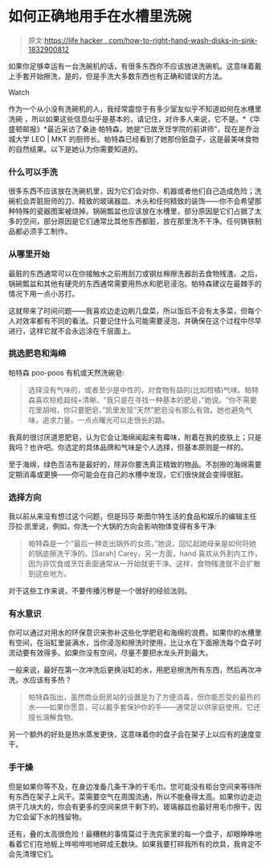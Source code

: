 # 如何正确地用手在水槽里洗碗

> 原文:[https://life hacker . com/how-to-right-hand-wash-disks-in-sink-1832900812](https://lifehacker.com/how-to-properly-hand-wash-dishes-in-the-sink-1832900812)

如果你足够幸运有一台洗碗机的话，有很多东西你不应该放进洗碗机。这意味着戴上手套开始擦洗，是的，但是手洗大多数东西也有正确和错误的方法。

Watch

作为一个从小没有洗碗机的人，我经常震惊于有多少室友似乎不知道如何在水槽里洗碗 ，所以如果这些信息似乎是基本的，请记住，对许多人来说，它不是。*《华盛顿邮报》*最近采访了桑迪·帕特森，她是“已故烹饪学院的前讲师”，现在是乔治城大学 LEO | MKT 的厨师长。帕特森已经看到了她那份脏盘子，这是最美味食物的自然结果。以下是她认为你需要知道的。

### 什么可以手洗

很多东西不应该放在洗碗机里，因为它们会对你、机器或者他们自己造成危险；洗碗机会弄脏厨师的刀、精致的玻璃器皿、木头和任何精致的装饰——你不会希望那种特殊的瓷器图案被烧掉。锅碗瓢盆也应该放在水槽里，部分原因是它们占据了太多的空间，部分原因是它们通常比其他东西都脏，放在那里洗不干净。任何铸铁制品都必须手工制作。

### 从哪里开始

最脏的东西通常可以在你接触水之前用刮刀或钢丝棉擦洗器刮去食物残渣。之后，锅碗瓢盆和其他有硬壳的东西通常需要用热水和肥皂浸泡。帕特森建议在最棘手的情况下用一点小苏打。

这就带来了时间问题——我喜欢边走边刷几盘菜，所以饭后不会有太多菜，但每个人对效率都有不同的看法。只要记住什么可能需要浸泡，并确保在这个过程中尽早进行，这样它就不会永远涂在千层面上。

### 挑选肥皂和海绵

帕特森 poo-poos 有机或天然洗碗皂:

> 选择没有气味的，或者至少是中性的，对食物有益的(比如柑橘)气味。帕特森喜欢棕榄超纯+清晰。“我只是在寻找一种基本的肥皂，”她说。“你不需要花里胡哨，你只要肥皂。”凯里发现“天然”肥皂没有那么有效。她也避免气味，追求力量。一点点曙光可以走很长的路。

我真的很讨厌道恩肥皂，认为它会让海绵闻起来有霉味，附着在我的皮肤上；只是我吗？也许吧。你选定的具体品牌和气味是个人选择，但基本原则是一样的。

至于海绵，绿色百洁布是最好的，除非你要洗真正精致的物品。不刮擦的海绵需要定期消毒或更换——你可能会在自己的水槽中发现，它们很快就会变得很脏。

### 选择方向

我以前从来没有想过这个问题，但是玛莎·斯图尔特生活的食品和娱乐的编辑主任莎拉·凯里说，例如，你洗一个大锅的方向会影响物体变得有多干净:

> 帕特森是一个“最后一种走出锅外的女孩，”她说，回忆起她母亲是如何将她的锅底擦洗干净的。[Sarah] Carey，另一方面，hand 喜欢从外到内工作，因为非饮食或烹饪表面通常从一开始就更干净。这样，食物残渣就不会扩散到这些地方。

对于这些工作来说，不要传播污秽是一个很好的经验法则。

### 有水意识

你可以通过对用水的环保意识来弥补这些化学肥皂和海绵的浪费。如果你的水槽里有空间，在浴缸里装满水，当你浸泡和擦洗时使用，比让水在下面擦洗每个盘子时流动要有效得多。如果你没有空间，尽量不要把水龙头开到最大。

一般来说，最好在第一次冲洗后更换浴缸的水，用肥皂擦洗所有东西，然后再次冲洗。水应该有多热？

> 帕特森指出，虽然商业厨房站的设置是为了方便消毒，但你能忍受的最热的水——如果你愿意，可以戴手套保护你的手——通常足以供家庭使用。它还擅长溶解食物。

另一个额外的好处是热水蒸发更快，这意味着你的盘子会在架子上以应有的速度变干。

### 手干燥

但是如果你等不及，在身边准备几条干净的干毛巾。您可能没有柜台空间来等待所有东西在架子上风干。菜需要空气在周围流通，所以不能叠得太高。如果你边走边烘干几块大的，你会有更多的空间来烘干剩下的。玻璃器皿也最好用毛巾擦干，因为它会留下水的残留物。

还有，叠的太高很危险！最糟糕的事情莫过于洗完家里的每一个盘子，却眼睁睁地看着它们在地板上哗啦哗啦地碎成无数块。如果我要打碎我所有的炊具，我肯定不会先清理它们。